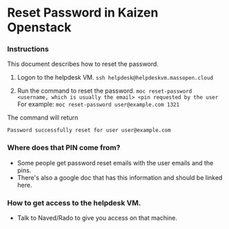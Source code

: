# Reset Password in Kaizen Openstack

### Instructions
This document describes how to reset the password.
1. Logon to the helpdesk VM.
`ssh helpdesk@helpdeskvm.massopen.cloud`

2. Run the command to reset the password.
`moc reset-password <username, which is usually the email> <pin requested by the user`
For example:
`moc reset-password user@example.com 1321`

The command will return
```
Password successfully reset for user user@example.com
```

### Where does that PIN come from?
* Some people get password reset emails with the user emails and the pins.
* There's also a google doc that has this information and should be linked here.

### How to get access to the helpdesk VM.
* Talk to Naved/Rado to give you access on that machine.


